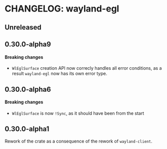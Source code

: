 # CHANGELOG: wayland-egl

## Unreleased

## 0.30.0-alpha9

#### Breaking changes

- `WlEglSurface` creation API now correcly handles all error conditions, as a result
  `wayland-egl` now has its own error type.

## 0.30.0-alpha6

#### Breaking changes

- `WlEglSurface` is now `!Sync`, as it should have been from the start

## 0.30.0-alpha1

Rework of the crate as a consequence of the rework of `wayland-client`.